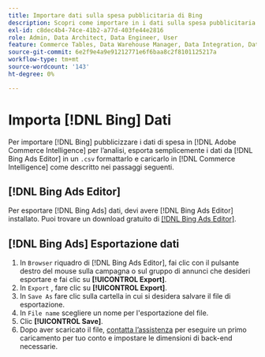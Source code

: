 ```yaml
---
title: Importare dati sulla spesa pubblicitaria di Bing
description: Scopri come importare in i dati sulla spesa pubblicitaria di Bing [!DNL Commerce Intelligence] per l'analisi.
exl-id: c8dec4b4-74ce-41b2-a77d-403fe44e2816
role: Admin, Data Architect, Data Engineer, User
feature: Commerce Tables, Data Warehouse Manager, Data Integration, Data Import/Export
source-git-commit: 6e2f9e4a9e91212771e6f6baa8c2f8101125217a
workflow-type: tm+mt
source-wordcount: '143'
ht-degree: 0%

---
```


# Importa [!DNL Bing] Dati

Per importare [!DNL Bing] pubblicizzare i dati di spesa in [!DNL Adobe Commerce Intelligence] per l’analisi, esporta semplicemente i dati da [!DNL Bing Ads Editor] in un `.csv` formattarlo e caricarlo in [!DNL Commerce Intelligence] come descritto nei passaggi seguenti.

## [!DNL Bing Ads Editor]

Per esportare [!DNL Bing Ads] dati, devi avere [!DNL Bing Ads Editor] installato. Puoi trovare un download gratuito di [[!DNL Bing Ads Editor]](https://about.ads.microsoft.com/en-us/solutions/tools/editor).

## [!DNL Bing Ads] Esportazione dati

1. In `Browser` riquadro di [!DNL Bing Ads Editor], fai clic con il pulsante destro del mouse sulla campagna o sul gruppo di annunci che desideri esportare e fai clic su **[!UICONTROL Export]**.
1. In `Export` , fare clic su **[!UICONTROL Export]**.
1. In `Save As` fare clic sulla cartella in cui si desidera salvare il file di esportazione.
1. In `File name` scegliere un nome per l&#39;esportazione del file.
1. Clic **[!UICONTROL Save]**.
1. Dopo aver scaricato il file,  [contatta l’assistenza](https://experienceleague.adobe.com/docs/commerce-knowledge-base/kb/troubleshooting/miscellaneous/mbi-service-policies.html) per eseguire un primo caricamento per tuo conto e impostare le dimensioni di back-end necessarie.
